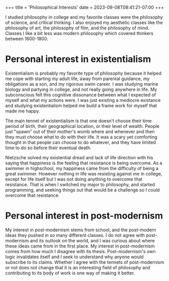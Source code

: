 +++
title = 'Philosophical Interests'
date = 2023-09-08T08:41:21-07:00
+++

I studied philosophy in college and my favorite classes were the 
philosophy of science, and critical thinking. I also enjoyed my aesthetic
classes like the philosophy of art, the philosophy of film, and the 
philosophy of mind. Classes I like a bit less was modern philosophy which
covered thinkers between 1600-1800. 

# Personal interest in existentialism 

Existentialism is probably my favorite type of philosophy because it helped
me cope with starting my adult life, away from parental guidance, my 
obligations as a son, and my rigorous swim career. I was studying marine 
biology and partying in college, and not really going anywhere in life. My 
subconscious felt this cognitive dissonance between what I expected of myself
and what my actions were. I was just existing a mediocre existance and studying
existentialism helped me build a frame work for myself that made me happy.  

The main tennet of existentialism is that one doesn't choose their time period
of birth, their geographical location, or their level of wealth. People just 
"spawn" out of their mother's womb where and whenever and then they must choose
what to do with their life. It was a scary yet comforting thought in that 
people can choose to do whatever, and they have limited time to do so before
their eventual death.  

Nietzsche solved my existential dread and lack of life direction with his saying
that happiness is the feeling that resistance is being overcome. As a swimmer
in highschool, my happiness came from the difficulty of being a great swimmer.
However nothing in life was resisting against me in college, except for life
itself but I was not doing anything to overcome that resistance. That is when 
I switched my major to philosophy, and started programming, and seeking things
out that would be a challenge so I could overcome that resistance.  

# Personal interest in post-modernism

My interest in post-modernism stems from school, and the post-modern ideas
they pushed in so many different classes. I do not agree with post-modernism
and its outlook on the world,
and I was curious about where these ideas came from in the first place. My 
interest in post-modernism comes from how much I disagree with its thesis. 
Post-modernism's own logic invalidates itself and I seek to understand why 
anyone would subscribe to its claims. Whether I agree with the tennets of 
post-modernism or not does not change that it is an interesting field of 
philosophy and contributing to its body of work is one way of making it
better.







